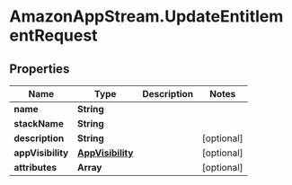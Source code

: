 # AmazonAppStream.UpdateEntitlementRequest

## Properties

Name | Type | Description | Notes
------------ | ------------- | ------------- | -------------
**name** | **String** |  | 
**stackName** | **String** |  | 
**description** | **String** |  | [optional] 
**appVisibility** | [**AppVisibility**](AppVisibility.md) |  | [optional] 
**attributes** | **Array** |  | [optional] 


